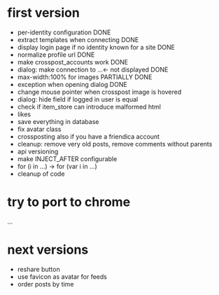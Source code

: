 first version
=============

* per-identity configuration DONE
* extract templates when connecting DONE
* display login page if no identity known for a site DONE
* normalize profile url DONE
* make crosspost_accounts work DONE
* dialog: make connection to ...<- not displayed DONE
* max-width:100% for images PARTIALLY DONE
* exception when opening dialog DONE
* change mouse pointer when crosspost image is hovered
* dialog: hide field if logged in user is equal
* check if item_store can introduce malformed html
* likes
* save everything in database
* fix avatar class
* crossposting also if you have a friendica account
* cleanup: remove very old posts, remove comments without parents
* api versioning
* make INJECT_AFTER configurable
* for (i in ...) -> for (var i in ...)
* cleanup of code

try to port to chrome
=====================

...

next versions
=============

* reshare button
* use favicon as avatar for feeds
* order posts by time
